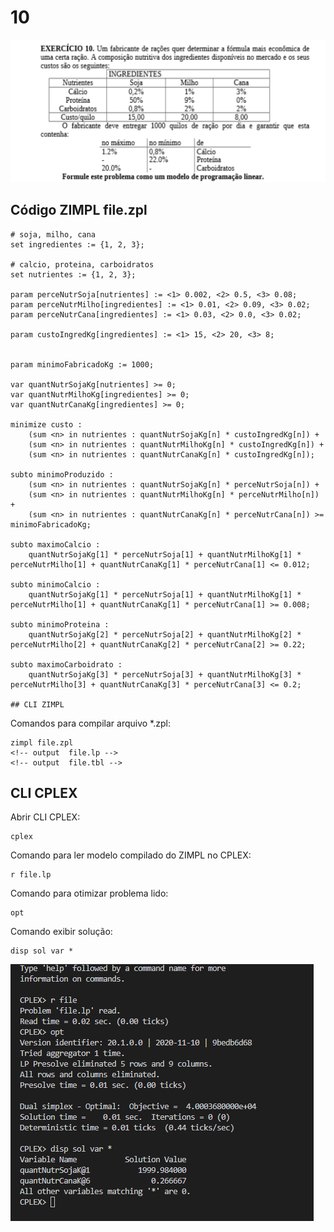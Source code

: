 # 10

![image](resources/ex.png)

## Código ZIMPL  file.zpl

    # soja, milho, cana
    set ingredientes := {1, 2, 3};

    # calcio, proteina, carboidratos
    set nutrientes := {1, 2, 3};

    param perceNutrSoja[nutrientes] := <1> 0.002, <2> 0.5, <3> 0.08;
    param perceNutrMilho[ingredientes] := <1> 0.01, <2> 0.09, <3> 0.02;
    param perceNutrCana[ingredientes] := <1> 0.03, <2> 0.0, <3> 0.02;

    param custoIngredKg[ingredientes] := <1> 15, <2> 20, <3> 8;


    param minimoFabricadoKg := 1000;

    var quantNutrSojaKg[nutrientes] >= 0;
    var quantNutrMilhoKg[ingredientes] >= 0;
    var quantNutrCanaKg[ingredientes] >= 0;

    minimize custo : 
        (sum <n> in nutrientes : quantNutrSojaKg[n] * custoIngredKg[n]) +
        (sum <n> in nutrientes : quantNutrMilhoKg[n] * custoIngredKg[n]) +
        (sum <n> in nutrientes : quantNutrCanaKg[n] * custoIngredKg[n]);

    subto minimoProduzido :
        (sum <n> in nutrientes : quantNutrSojaKg[n] * perceNutrSoja[n]) +
        (sum <n> in nutrientes : quantNutrMilhoKg[n] * perceNutrMilho[n]) +
        (sum <n> in nutrientes : quantNutrCanaKg[n] * perceNutrCana[n]) >= minimoFabricadoKg;

    subto maximoCalcio :
        quantNutrSojaKg[1] * perceNutrSoja[1] + quantNutrMilhoKg[1] * perceNutrMilho[1] + quantNutrCanaKg[1] * perceNutrCana[1] <= 0.012;

    subto minimoCalcio :
        quantNutrSojaKg[1] * perceNutrSoja[1] + quantNutrMilhoKg[1] * perceNutrMilho[1] + quantNutrCanaKg[1] * perceNutrCana[1] >= 0.008;

    subto minimoProteina :
        quantNutrSojaKg[2] * perceNutrSoja[2] + quantNutrMilhoKg[2] * perceNutrMilho[2] + quantNutrCanaKg[2] * perceNutrCana[2] >= 0.22;

    subto maximoCarboidrato :
        quantNutrSojaKg[3] * perceNutrSoja[3] + quantNutrMilhoKg[3] * perceNutrMilho[3] + quantNutrCanaKg[3] * perceNutrCana[3] <= 0.2;

    ## CLI ZIMPL

Comandos para compilar arquivo *.zpl:

    zimpl file.zpl
    <!-- output  file.lp -->
    <!-- output  file.tbl -->

## CLI CPLEX

Abrir CLI CPLEX:

    cplex

Comando para ler modelo compilado do ZIMPL no CPLEX:

    r file.lp

Comando para otimizar problema lido:

    opt

Comando exibir solução:

    disp sol var *

![image](resources/sol.png)
